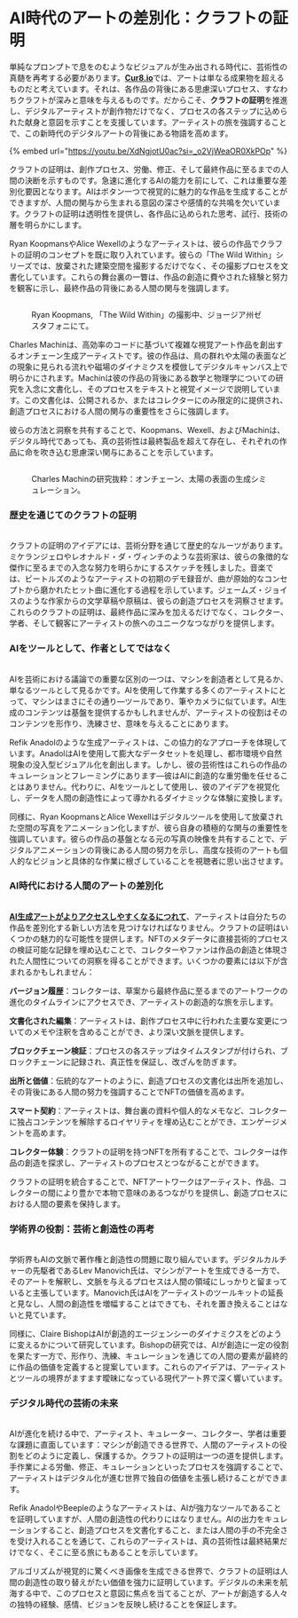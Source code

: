 # AI時代のアートの差別化：クラフトの証明

単純なプロンプトで息をのむようなビジュアルが生み出される時代に、芸術性の真髄を再考する必要があります。[**Cur8.io**](http://cur8.io/)では、アートは単なる成果物を超えるものだと考えています。それは、各作品の背後にある思慮深いプロセス、すなわちクラフトが深みと意味を与えるものです。だからこそ、**クラフトの証明**を推進し、デジタルアーティストが創作物だけでなく、プロセスの各ステップに込められた献身と意図を示すことを支援しています。アーティストの旅を強調することで、この新時代のデジタルアートの背後にある物語を高めます。

{% embed url="https://youtu.be/XdNgjotU0ac?si=_o2VjWeaOR0XkPOp" %}

クラフトの証明は、創作プロセス、労働、修正、そして最終作品に至るまでの人間の決断を示すものです。急速に進化するAIの能力を前にして、これは重要な差別化要因となります。AIはボタン一つで視覚的に魅力的な作品を生成することができますが、人間の関与から生まれる意図の深さや感情的な共鳴を欠いています。クラフトの証明は透明性を提供し、各作品に込められた思考、試行、技術の層を明らかにします。

Ryan KoopmansやAlice Wexellのようなアーティストは、彼らの作品でクラフトの証明のコンセプトを既に取り入れています。彼らの「The Wild Within」シリーズでは、放棄された建築空間を撮影するだけでなく、その撮影プロセスを文書化しています。これらの舞台裏の一瞥は、作品の創造に費やされた経験と努力を観客に示し、最終作品の背後にある人間の関与を強調します。

<figure><img src="https://media.licdn.com/dms/image/v2/D5612AQHuzCyF95EajA/article-inline_image-shrink_1500_2232/article-inline_image-shrink_1500_2232/0/1728993800034?e=1739404800&#x26;v=beta&#x26;t=h42NaR50ptZqrIul8GK7D-veD9QA1LuKUTf8YsLa534" alt=""><figcaption><p>Ryan Koopmans, 「The Wild Within」の撮影中、ジョージア州ゼスタフォニにて。</p></figcaption></figure>

Charles Machinは、高効率のコードに基づいて複雑な視覚アート作品を創出するオンチェーン生成アーティストです。彼の作品は、鳥の群れや太陽の表面などの現象に見られる流れや磁場のダイナミクスを模倣してデジタルキャンバス上で明らかにされます。Machinは彼の作品の背後にある数学と物理学についての研究を入念に文書化し、そのプロセスをテキストと視覚イメージで説明しています。この文書化は、公開されるか、またはコレクターにのみ限定的に提供され、創造プロセスにおける人間の関与の重要性をさらに強調します。

彼らの方法と洞察を共有することで、Koopmans、Wexell、およびMachinは、デジタル時代であっても、真の芸術性は最終製品を超えて存在し、それぞれの作品に命を吹き込む思慮深い関与にあることを示しています。

<figure><img src="https://media.licdn.com/dms/image/v2/D5612AQE8LvHi1-ni3A/article-inline_image-shrink_1500_2232/article-inline_image-shrink_1500_2232/0/1728988164414?e=1739404800&#x26;v=beta&#x26;t=SJojuSkghGxkMUxlV_IPjz4Qm1JT2gsUs2dFAzztw6M" alt=""><figcaption><p>Charles Machinの研究抜粋：オンチェーン、太陽の表面の生成シミュレーション。</p></figcaption></figure>

### **歴史を通じてのクラフトの証明**

\
クラフトの証明のアイデアには、芸術分野を通じて歴史的なルーツがあります。ミケランジェロやレオナルド・ダ・ヴィンチのような芸術家は、彼らの象徴的な傑作に至るまでの入念な努力を明らかにするスケッチを残しました。音楽では、ビートルズのようなアーティストの初期のデモ録音が、曲が原始的なコンセプトから磨かれたヒット曲に進化する過程を示しています。ジェームズ・ジョイスのような作家からの文学草稿や原稿は、彼らの創造プロセスを洞察させます。これらのクラフトの証明は、最終作品に深みを加えるだけでなく、コレクター、学者、そして観客にアーティストの旅へのユニークなつながりを提供します。

### **AIをツールとして、作者としてではなく**

\
AIを芸術における議論での重要な区別の一つは、マシンを創造者として見るか、単なるツールとして見るかです。AIを使用して作業する多くのアーティストにとって、マシンはまさにその通り—ツールであり、筆やカメラに似ています。AI生成のコンテンツは基盤を提供するかもしれませんが、アーティストの役割はそのコンテンツを形作り、洗練させ、意味を与えることにあります。

Refik Anadolのような生成アーティストは、この協力的なアプローチを体現しています。AnadolはAIを使用して膨大なデータセットを処理し、都市環境や自然現象の没入型ビジュアル化を創出します。しかし、彼の芸術性はこれらの作品のキュレーションとフレーミングにあります—彼はAIに創造的な重労働を任せることはありません。代わりに、AIをツールとして使用し、彼のアイデアを視覚化し、データを人間の創造性によって導かれるダイナミックな体験に変換します。

同様に、Ryan KoopmansとAlice Wexellはデジタルツールを使用して放棄された空間の写真をアニメーション化しますが、彼ら自身の積極的な関与の重要性を強調しています。彼らの作品の基盤となる元の写真の映像を共有することで、デジタルアニメーションの背後にある人間の努力を示し、高度な技術のアートも個人的なビジョンと具体的な作業に根ざしていることを視聴者に思い出させます。

### **AI時代における人間のアートの差別化**

\
[**AI生成アートがよりアクセスしやすくなるにつれて**](the-renaissance-vs-the-flood-ai-and-the-future-of-human-creativity.md)、アーティストは自分たちの作品を差別化する新しい方法を見つけなければなりません。クラフトの証明はいくつかの魅力的な可能性を提供します。NFTのメタデータに直接芸術的プロセスの検証可能な記録を埋め込むことで、コレクターやファンは作品の創造と体現された人間性についての洞察を得ることができます。いくつかの要素には以下が含まれるかもしれません：

**バージョン履歴**：コレクターは、草案から最終作品に至るまでのアートワークの進化のタイムラインにアクセスでき、アーティストの創造的な旅を示します。

**文書化された編集**：アーティストは、創作プロセス中に行われた主要な変更についてのメモや注釈を含めることができ、より深い文脈を提供します。

**ブロックチェーン検証**：プロセスの各ステップはタイムスタンプが付けられ、ブロックチェーンに記録され、真正性を保証し、改ざんを防ぎます。

**出所と価値**：伝統的なアートのように、創造プロセスの文書化は出所を追加し、その背後にある人間の努力を強調することでNFTの価値を高めます。

**スマート契約**：アーティストは、舞台裏の資料や個人的なメモなど、コレクターに独占コンテンツを解除するロイヤリティを埋め込むことができ、エンゲージメントを高めます。

**コレクター体験**：クラフトの証明を持つNFTを所有することで、コレクターは作品の創造を探求し、アーティストのプロセスとつながることができます。

クラフトの証明を統合することで、NFTアートワークはアーティスト、作品、コレクターの間により豊かで本物で意味のあるつながりを提供し、創造プロセスにおける人間の要素を保持します。

### **学術界の役割：芸術と創造性の再考**

\
学術界もAIの文脈で著作権と創造性の問題に取り組んでいます。デジタルカルチャーの先駆者であるLev Manovich氏は、マシンがアートを生成できる一方で、そのアートを解釈し、文脈を与えるプロセスは人間の領域にしっかりと留まっていると主張しています。Manovich氏はAIをアーティストのツールキットの延長と見なし、人間の創造性を増幅することはできても、それを置き換えることはないと見ています。

同様に、Claire BishopはAIが創造的エージェンシーのダイナミクスをどのように変えるかについて研究しています。Bishopの研究では、AIが創造に一定の役割を果たす一方で、形作り、洗練、キュレーションを通じての人間の要素が最終的に作品の価値を定義すると提案しています。これらのアイデアは、アーティストとツールの境界がますます曖昧になっている現代アート界で深く響いています。

### **デジタル時代の芸術の未来**

\
AIが進化を続ける中で、アーティスト、キュレーター、コレクター、学者は重要な課題に直面しています：マシンが創造できる世界で、人間のアーティストの役割をどのように定義し、保護するか。クラフトの証明は一つの道を提供します。手作業による労働、修正、キュレーションといったプロセスを強調することで、アーティストはデジタル化が進む世界で独自の価値を主張し続けることができます。

Refik AnadolやBeepleのようなアーティストは、AIが強力なツールであることを証明していますが、人間の創造性の代わりにはなりません。AIの出力をキュレーションすること、創造プロセスを文書化すること、または人間の手の不完全さを受け入れることを通じて、これらのアーティストは、真の芸術性は最終結果だけでなく、そこに至る旅にもあることを示しています。

アルゴリズムが視覚的に驚くべき画像を生成できる世界で、クラフトの証明は人間の創造性の取り替えがたい価値を強力に証明しています。デジタルの未来を航海する中で、このプロセスと意図に焦点を当てることが、アートが創造する人々の独特の経験、感情、ビジョンを反映し続けることを保証します。